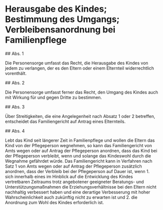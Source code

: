 # Herausgabe des Kindes; Bestimmung des Umgangs; Verbleibensanordnung bei Familienpflege



\#\# Abs. 1

 Die Personensorge umfasst das Recht, die Herausgabe des Kindes von jedem zu verlangen, der es den Eltern oder einem Elternteil widerrechtlich vorenthält.

\#\# Abs. 2

 Die Personensorge umfasst ferner das Recht, den Umgang des Kindes auch mit Wirkung für und gegen Dritte zu bestimmen.

\#\# Abs. 3

 Über Streitigkeiten, die eine Angelegenheit nach Absatz 1 oder 2 betreffen, entscheidet das Familiengericht auf Antrag eines Elternteils.

\#\# Abs. 4

 Lebt das Kind seit längerer Zeit in Familienpflege und wollen die Eltern das Kind von der Pflegeperson wegnehmen, so kann das Familiengericht von Amts wegen oder auf Antrag der Pflegeperson anordnen, dass das Kind bei der Pflegeperson verbleibt, wenn und solange das Kindeswohl durch die Wegnahme gefährdet würde. Das Familiengericht kann in Verfahren nach Satz 1 von Amts wegen oder auf Antrag der Pflegeperson zusätzlich anordnen, dass der Verbleib bei der Pflegeperson auf Dauer ist, wenn  1\.
 sich innerhalb eines im Hinblick auf die Entwicklung des Kindes vertretbaren Zeitraums trotz angebotener geeigneter Beratungs\- und Unterstützungsmaßnahmen die Erziehungsverhältnisse bei den Eltern nicht nachhaltig verbessert haben und eine derartige Verbesserung mit hoher Wahrscheinlichkeit auch zukünftig nicht zu erwarten ist und
 2\.
 die Anordnung zum Wohl des Kindes erforderlich ist.
 

